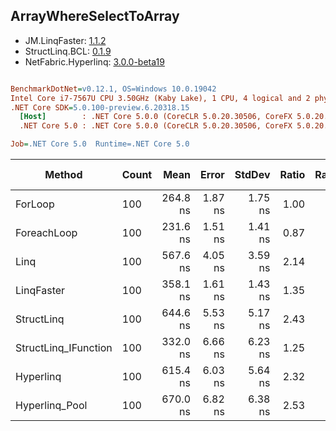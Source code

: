 ﻿## ArrayWhereSelectToArray

- JM.LinqFaster: [1.1.2](https://www.nuget.org/packages/JM.LinqFaster/1.1.2)
- StructLinq.BCL: [0.1.9](https://www.nuget.org/packages/StructLinq.BCL/0.1.9)
- NetFabric.Hyperlinq: [3.0.0-beta19](https://www.nuget.org/packages/NetFabric.Hyperlinq/3.0.0-beta19)

``` ini

BenchmarkDotNet=v0.12.1, OS=Windows 10.0.19042
Intel Core i7-7567U CPU 3.50GHz (Kaby Lake), 1 CPU, 4 logical and 2 physical cores
.NET Core SDK=5.0.100-preview.6.20318.15
  [Host]        : .NET Core 5.0.0 (CoreCLR 5.0.20.30506, CoreFX 5.0.20.30506), X64 RyuJIT
  .NET Core 5.0 : .NET Core 5.0.0 (CoreCLR 5.0.20.30506, CoreFX 5.0.20.30506), X64 RyuJIT

Job=.NET Core 5.0  Runtime=.NET Core 5.0  

```
|               Method | Count |     Mean |   Error |  StdDev | Ratio | RatioSD |  Gen 0 | Gen 1 | Gen 2 | Allocated |
|--------------------- |------ |---------:|--------:|--------:|------:|--------:|-------:|------:|------:|----------:|
|              ForLoop |   100 | 264.8 ns | 1.87 ns | 1.75 ns |  1.00 |    0.00 | 0.4168 |     - |     - |     872 B |
|          ForeachLoop |   100 | 231.6 ns | 1.51 ns | 1.41 ns |  0.87 |    0.01 | 0.4170 |     - |     - |     872 B |
|                 Linq |   100 | 567.6 ns | 4.05 ns | 3.59 ns |  2.14 |    0.02 | 0.3710 |     - |     - |     776 B |
|           LinqFaster |   100 | 358.1 ns | 1.61 ns | 1.43 ns |  1.35 |    0.01 | 0.3095 |     - |     - |     648 B |
|           StructLinq |   100 | 644.6 ns | 5.53 ns | 5.17 ns |  2.43 |    0.03 | 0.4396 |     - |     - |     920 B |
| StructLinq_IFunction |   100 | 332.0 ns | 6.66 ns | 6.23 ns |  1.25 |    0.03 | 0.4396 |     - |     - |     920 B |
|            Hyperlinq |   100 | 615.4 ns | 6.03 ns | 5.64 ns |  2.32 |    0.03 | 0.1068 |     - |     - |     224 B |
|       Hyperlinq_Pool |   100 | 670.0 ns | 6.82 ns | 6.38 ns |  2.53 |    0.03 | 0.0267 |     - |     - |      56 B |

